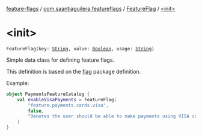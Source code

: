 [feature-flags](../../index.md) / [com.saantiaguilera.featureflags](../index.md) / [FeatureFlag](index.md) / [&lt;init&gt;](./-init-.md)

# &lt;init&gt;

`FeatureFlag(key: `[`String`](https://kotlinlang.org/api/latest/jvm/stdlib/kotlin/-string/index.html)`, value: `[`Boolean`](https://kotlinlang.org/api/latest/jvm/stdlib/kotlin/-boolean/index.html)`, usage: `[`String`](https://kotlinlang.org/api/latest/jvm/stdlib/kotlin/-string/index.html)`)`

Simple data class for defining feature flags.

This definition is based on the [flag](https://golang.org/pkg/flag) package definition.

Example:

``` kotlin
object PaymentsFeatureCatalog {
    val enableVisaPayments = FeatureFlag(
        "feature.payments.cards.visa",
        false,
        "Denotes the user should be able to make payments using VISA cards"
    )
}
```

